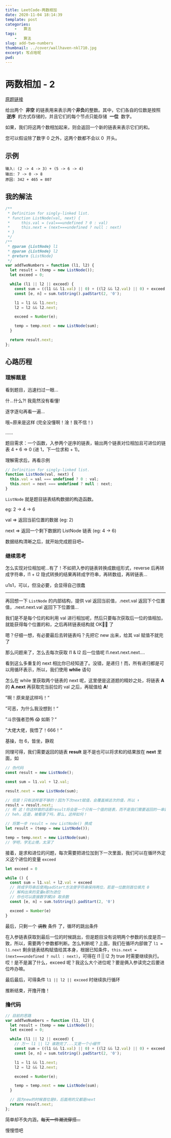 ```yaml
---
title: LeetCode-两数相加
date: 2020-11-04 18:14:39
template: post
categories:
	-	算法
tags: 
	-	算法
slug: add-two-numbers
thumbnail: ../cover/wallhaven-nkl710.jpg
excerpt: 写点啥呢
pwd: 
---
```


# 两数相加 - 2

[原题链接](https://leetcode-cn.com/problems/add-two-numbers/)

给出两个  **非空** 的链表用来表示两个**非负**的整数。其中，它们各自的位数是按照  **逆序**  的方式存储的，并且它们的每个节点只能存储  **一位**  数字。

如果，我们将这两个数相加起来，则会返回一个新的链表来表示它们的和。

您可以假设除了数字 0 之外，这两个数都不会以 0  开头。

## 示例

```
输入: (2 -> 4 -> 3) + (5 -> 6 -> 4)
输出: 7 -> 0 -> 8
原因: 342 + 465 = 807
```

## 我的解法

```js
/**
 * Definition for singly-linked list.
 * function ListNode(val, next) {
 *     this.val = (val===undefined ? 0 : val)
 *     this.next = (next===undefined ? null : next)
 * }
 */
/**
 * @param {ListNode} l1
 * @param {ListNode} l2
 * @return {ListNode}
 */
var addTwoNumbers = function (l1, l2) {
  let result = (temp = new ListNode());
  let exceed = 0;

  while (l1 || l2 || exceed) {
    const sum = ((l1 && l1.val) || 0) + ((l2 && l2.val) || 0) + exceed;
    const [e, n] = sum.toString().padStart(2, '0');

    l1 = l1 && l1.next;
    l2 = l2 && l2.next;

    exceed = Number(e);

    temp = temp.next = new ListNode(sum);
  }

  return result.next;
};
```

## 心路历程

### 理解题意

看到题目，迅速扫过一眼...

什...什么?! 我竟然没有看懂!

逐字逐句再看一遍...

哦~原来是这样 (完全没懂啊！淦！我不信！)

......

题目需求：一个函数，入参两个逆序的链表，输出两个链表对位相加且可进位的链表 4 + 6 => 0 (进 1，下一位求和 + 1)。

理解需求后，再看示例

```js
// Definition for singly-linked list.
function ListNode(val, next) {
  this.val = val === undefined ? 0 : val;
  this.next = next === undefined ? null : next;
}
```

`ListNode` 就是题目链表结构数据的构造函数。

eg: 2 -> 4 -> 6

val => 返回当前位置的数据 (eg: 2)

next => 返回一个剩下数据的 ListNode 链表 (eg: 4 -> 6)

数据结构清晰之后，就开始完成题目吧~

### 继续思考

怎么实现对位相加呢...有了！不如把入参的链表转换成数组形式，reverse 后再转成字符串，l1 + l2 隐式转换的结果再转成字符串，再转数组，再转链表...

u1s1，可以，但没必要，会显得自己很蠢

---

再回想一下 `ListNode` 的内部结构，提供 val 返回当前值，.next.val 返回下个位置值，.next.next.val 返回下下位置值...

我们是不是每个位的和利用 val 进行相加呢，然后只要每次获取后一位的值相加，就能获得每个位置的和，之后再转链表结构就 OK🙆‍♂️ 了

嗯？仔细一想，有必要最后去转链表吗？先把它 new 出来，给其 val 赋值不就完了

那么问题来了，怎么去每次获取 l1 & l2 后一位值呢 l1.next.next.next....

看到这么多重复的 next 相比你已经知道了。没错，是递归！而，所有递归都是可以用循环表示，所以，我们使用 **whlie** 语句

怎么在 while 里获取两个链表的 next 呢，这里便是这道题的精妙之处，将链表 **A** 的 **A.next** 再获取完当前位的 val 之后，再赋值给 **A**!

”啊！原来是这样吗！“

”可恶，为什么我没想到！“

”斗宗强者恐怖 😱 如斯？“

”大佬大佬，我悟了！666！“

基操，勿 6，皆坐，静观

同理可得，我们需要返回的链表 **result** 是不是也可以将求和的结果放在 **next** 里面，如

```js
// 伪代码
const result = new ListNode();

const sum = l1.val + l2.val;

result.next = new ListNode(sum);

// 但是！只有这样是不够的！因为下次next赋值，会覆盖掉这次的值，所以 ⬇️
result = result.next;
// 啊 这！你这样做的话那result将会是一个只有一个值的链表，而不是我们需要返回的一串数据！
// heh，还是，被看穿了吗，那么，这样如何！

// 将第一步 result = new ListNode() 换成
let result = (temp = new ListNode());

temp = temp.next = new ListNode(sum);
// 学吧，学无止境，太深了
```

接着，是求和进位的问题，每次需要把进位加到下一次里面，我们可以在循环外定义这个进位的变量 `exceed`

```js
let exceed = 0

while () {
  const sum = l1.val + l2.val + exceed
  // 转成字符串后使用padStart方法使字符串保持两位，若是一位数则首位填充 0
  // 解构出来的变量e即为进位
  // 你也可以直接数字模10 取余数
  const [e, n] = sum.toString().padStart(2, '0')

  exceed = Number(e)
}
```

最后，只剩一个 ~~调教~~ 条件 了，循环的跳出条件

在入参链表获取到最后一位的时候跳出，但是题目没有说明两个参数的长度是否一致，所以，需要两个参数都判断。怎么判断呢？上面，我们在循环内部做了 `l1 = l1.next` 剩余链表结构赋值给其本身，根据已知条件，`this.next = (next===undefined ? null : next)`，可得在 l1 || l2 为 true 时需要继续执行。哎！是不是漏了什么，exceed 呢？我这么大个进位呢？要是俩入参读完之后要进位咋办嘛。

最后最后，可得条件 `l1 || l2 || exceed` 时继续执行循环

推断结束，开撸开撸！

### 撸代码

```js
// 目前的思路
var addTwoNumbers = function (l1, l2) {
  let result = (temp = new ListNode());
  let exceed = 0;

  while (l1 || l2 || exceed) {
    // 万一 l1 || l2 谁跑完了...又是一个小细节
    const sum = ((l1 && l1.val) || 0) + ((l2 && l2.val) || 0) + exceed;
    const [e, n] = sum.toString().padStart(2, '0');

    l1 = l1 && l1.next;
    l2 = l2 && l2.next;

    exceed = Number(e);

    temp = temp.next = new ListNode(sum);
  }

  // 因为new的时候首位是0，后面用的又都是next
  return result.next;
};
```

简单却不失内涵，~~每天一件潮流穿搭...~~

慢慢悟吧
